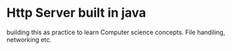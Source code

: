 # Http Server built in java

building this as practice to learn Computer science concepts. File handiling, networking etc. 
